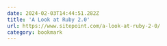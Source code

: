 ```yaml
---
date: 2024-02-03T14:44:51.282Z
title: 'A Look at Ruby 2.0'
url: https://www.sitepoint.com/a-look-at-ruby-2-0/
category: bookmark
---
```

